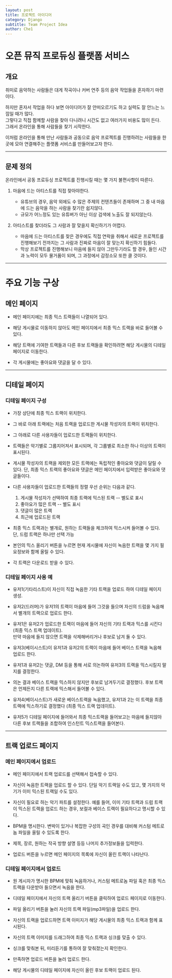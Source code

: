 ```yaml
---
layout: post
title: 프로젝트 아이디어
category: Django
subtitle: Team Project Idea
author: Che1
---
```




# 오픈 뮤직 프로듀싱 플랫폼 서비스

## 개요

취미로 음악하는 사람들은 대게 작곡이나 커버 연주 등의 음악 작업들을 혼자하기 마련이다.  

하지만 혼자서 작업을 하다 보면 아이디어가 잘 안떠오르기도 하고 실력도 잘 안느는 느낌일 때가 많다.  
그렇다고 직접 함께할 사람을 찾아 다니려니 시간도 없고 여러가지 비용도 많이 든다.  
그래서 온라인을 통해 사람들을 찾기 시작한다.   

이처럼 온라인을 통해 만난 사람들과 공동으로 음악 프로젝트를 진행하려는 사람들을 한 곳에 모아 연결해주는 플랫폼 서비스를 만들어보고자 한다.

- - -

## 문제 정의

온라인에서 공동 프로듀싱 프로젝트를 진행시킬 때는 몇 가지 불편사항이 따른다.

1. 마음에 드는 아티스트를 직접 찾아야한다.
    - 유튜브의 경우, 음악 외에도 수 많은 주제의 컨텐츠들이 존재하며 그 중 내 마음에 드는 음악을 하는 사람을 찾기란 쉽지않다.
    - 규모가 어느정도 있는 유튜버가 아닌 이상 검색에 노출도 잘 되지않는다.

2. 아티스트를 찾더라도 그 사람과 잘 맞을지 확신하기가 어렵다.
    - 마음에 드는 아티스트를 찾은 경우에도 직접 연락을 취해서 새로운 프로젝트를 진행해보기 전까지는 그 사람과 진짜로 마음이 잘 맞는지 확신하기 힘들다.
    - 막상 프로젝트를 진행해보니 마음에 들지 않아 그만두기라도 할 경우, 들인 시간과 노력이 모두 물거품이 되며, 그 과정에서 감정소모 또한 클 것이다.

- - -

# 주요 기능 구상

## 메인 페이지

- 메인 페이지에는 최종 믹스 트랙들이 나열되어 있다.

- 해당 게시물로 이동하지 않아도 메인 페이지에서 최종 믹스 트랙을 바로 들어볼 수 있다.

- 해당 트랙에 기여한 트랙들과 다른 후보 트랙들을 확인하려면 해당 게시물의 디테일 페이지로 이동한다.

- 각 게시물에는 좋아요와 댓글을 달 수 있다.

- - -

## 디테일 페이지

### 디테일 페이지 구성

- 가장 상단에 최종 믹스 트랙이 위치한다.

- 그 바로 아래 트랙에는 처음 트랙을 업로드한 게시물 작성자의 트랙이 위치한다.

- 그 아래로 다른 사용자들이 업로드한 트랙들이 위치한다.

- 트랙들은 악기별로 그룹지어져서 표시되며, 각 그룹별로 최소한 하나 이상의 트랙이 표시된다.

- 게시물 작성자의 트랙을 제외한 모든 트랙에는 독립적인 좋아요와 댓글이 달릴 수 있다. 단, 최종 믹스 트랙의 좋아요와 댓글은 메인 페이지에서 입력받은 좋아요와 댓글들이다.

- 다른 사용자들이 업로드한 트랙들의 정렬 우선 순위는 다음과 같다.
    1. 게시물 작성자가 선택하여 최종 트랙에 믹스된 트랙 -- 별도로 표시
    2. 좋아요가 많은 트랙 -- 별도 표시
    3. 댓글이 많은 트랙
    4. 최근에 업로드된 트랙

- 최종 믹스 트랙과는 별개로, 원하는 트랙들을 체크하여 믹스시켜 들어볼 수 있다. 단, 드럼 트랙은 하나만 선택 가능

- 본인의 믹스 올리기 버튼을 누르면 현재 게시물에 자신이 녹음한 트랙을 몇 가지 필요정보와 함께 올릴 수 있다.

- 각 트랙은 다운로드 받을 수 있다.

### 디테일 페이지 사용 예

- 유저1(기타리스트)이 자신이 직접 녹음한 기타 트랙을 업로드 하여 디테일 페이지 생성.

- 유저2(드러머)가 유저1의 트랙이 마음에 들어 그것을 들으며 자신의 드럼을 녹음해서 별개의 트랙으로 업로드 한다. 

- 유저1은 유저2가 업로드한 트랙이 마음에 들어 자신의 기타 트랙과 믹스를 시킨다 (최종 믹스 트랙 업데이트).  
만약 마음에 들지 않으면 트랙을 삭제해버리거나 후보로 남겨 둘 수 있다.

- 유저3(베이시스트)이 유저1과 유저2의 트랙이 마음에 들어 베이스 트랙을 녹음해 업로드 한다.

- 유저1과 유저2는 댓글, DM 등을 통해 서로 의논하여 유저3의 트랙을 믹스시킬지 말지를 결정한다.  

- 의논 결과 베이스 트랙을 믹스하지 않지만 후보로 남겨두기로 결정했다. 후보 트랙은 언제든지 다른 트랙에 믹스해서 들어볼 수 있다.

- 유저4(베이시스트)가 새로운 베이스트랙을 녹음했고, 유저1과 2는 이 트랙을 최종 트랙에 믹스하기로 결정했다 (최종 믹스 트랙 업데이트).

- 유저5가 디테일 페이지에 들어와서 최종 믹스트랙을 들어보고는 마음에 들지않아 다른 후보 트랙들을 조합하여 인스턴트 믹스트랙을 들어본다.

- - -

## 트랙 업로드 페이지

### 메인 페이지에서 업로드

- 메인 페이지에서 트랙 업로드를 선택해서 접속할 수 있다.

- 자신이 녹음한 트랙을 업로드 할 수 있다. 단일 악기 트랙일 수도 있고, 몇 가지의 악기가 이미 믹스된 트랙일 수도 있다.

- 자신이 필요로 하는 악기 파트를 설정한다. 예를 들어, 이미 기타 트랙과 드럼 트랙이 믹스된 트랙을 업로드 하는 경우, 보컬과 베이스 트랙이 필요하다고 명시할 수 있다.

- BPM을 명시한다. 변박이 있거나 복잡한 구성의 곡인 경우를 대비해 커스텀 메트로놈 파일을 올릴 수 있도록 한다.

- 제목, 장르, 원하는 작곡 방향 설명 등등 나머지 추가정보들을 입력한다.

- 업로드 버튼을 누르면 메인 페이지의 목록에 자신이 올린 트랙이 나타난다.

### 디테일 페이지에서 업로드

- 원 게시자가 명시한 BPM에 맞춰 녹음하거나, 커스텀 메트로놈 파일 혹은 최종 믹스트랙을 다운받아 들으면서 녹음을 한다. 

- 디테일 페이지에서 자신의 트랙 올리기 버튼을 클릭하여 업로드 페이지로 이동한다.

- 파일 올리기 버튼을 눌러 자신의 트랙 파일(mp3파일)을 업로드 한다.

- 자신의 트랙을 업로드하면 트랙 이미지가 해당 게시물의 최종 믹스 트랙과 함께 표시된다.

- 자신의 트랙 이미지를 드래그하여 최종 믹스 트랙과 싱크를 맞출 수 있다.

- 싱크를 맞춰본 뒤, 미리듣기를 통하여 잘 맞춰졌는지 확인한다.

- 만족하면 업로드 버튼을 눌러 업로드 한다.

- 해당 게시물의 디테일 페이지에 자신이 올린 후보 트랙이 업로드 된다.